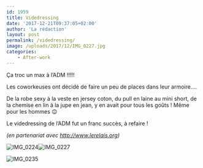 ```yaml
---
id: 1959
title: Videdressing
date: '2017-12-21T09:37:05+02:00'
author: 'La rédaction'
layout: post
permalink: /videdressing/
image: /uploads/2017/12/IMG_0227.jpg
categories:
    - After-work
---
```


Ça troc un max à l’ADM !!!!!

Les coworkeuses ont décidé de faire un peu de places dans leur armoire….

De la robe sexy à la veste en jersey coton, du pull en laine au mini short, de la chemise en lin à la jupe en jean, y en avait pour tous les goûts ! Même pour les hommes 😉

Le videdressing de l’ADM fut un franc succès, à refaire !

*(en partenariat avec <http://www.lerelais.org>)*

![IMG_0224](/uploads/2017/12/IMG_0224-1024x352.jpg)![IMG_0227](/uploads/2017/12/IMG_0227-1-300x225.jpg)

![IMG_0235](/uploads/2017/12/IMG_0235-300x225.jpg)